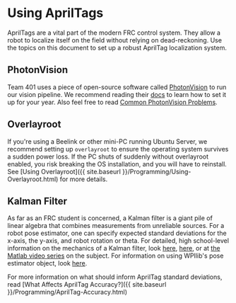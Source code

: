 
# Using AprilTags

AprilTags are a vital part of the modern FRC control system. They allow a robot to localize itself on the field without relying on dead-reckoning. Use the topics on this document to set up a robust AprilTag localization system.

## PhotonVision

Team 401 uses a piece of open-source software called [PhotonVision](https://photonvision.org) to run our vision pipeline. We recommend reading their [docs](https://docs.photonvision.org/en/latest) to learn how to set it up for your year. Also feel free to read [Common PhotonVision Problems](../PhotonVision-Problems).

## Overlayroot

If you're using a Beelink or other mini-PC running Ubuntu Server, we recommend setting up `overlayroot` to ensure the operating system survives a sudden power loss. If the PC shuts of suddenly without overlayroot enabled, you risk breaking the OS installation, and you will have to reinstall. See [Using Overlayroot]({{ site.baseurl }}/Programming/Using-Overlayroot.html) for more details.

## Kalman Filter

As far as an FRC student is concerned, a Kalman filter is a giant pile of linear algebra that combines measurements from unreliable sources. For a robot pose estimator, one can specify expected standard deviations for the x-axis, the y-axis, and robot rotation or theta. For detailed, high school-level information on the mechanics of a Kalman filter, look [here](https://thekalmanfilter.com/kalman-filter-explained-simply/), [here](https://docs.wpilib.org/en/stable/docs/software/advanced-controls/state-space/state-space-observers.html), or at [the Matlab video series](https://youtu.be/mwn8xhgNpFY?si=U2H4U4Lw_r9oYQGj) on the subject. For information on using WPIlib's pose estimator object, look [here](https://docs.wpilib.org/en/stable/docs/software/advanced-controls/state-space/state-space-pose-estimators.html).

For more information on what should inform AprilTag standard deviations, read [What Affects AprilTag Accuracy?]({{ site.baseurl }}/Programming/AprilTag-Accuracy.html)
